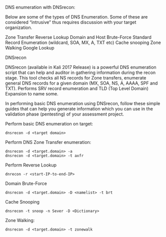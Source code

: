 DNS enumeration with DNSrecon:

Below are some of the types of DNS Enumeration. Some of these are considered “intrusive” thus requires discussion with your target organization.

Zone Transfer
Reverse Lookup
Domain and Host Brute-Force 
Standard Record Enumeration (wildcard, SOA, MX, A, TXT etc)
Cache snooping
Zone Walking
Google Lookup


DNSrecon

DNSrecon (available in Kali 2017 Release) is a powerful DNS enumeration script that can help and auditor in gathering information during the recon stage. This tool checks all NS records for Zone transfers, enumerate general DNS records for a given domain (MX, SOA, NS, A, AAAA, SPF and TXT). Performs SRV record enumeration and TLD (Top Level Domain) Expansion to name some.

In performing basic DNS enumeration using DNSrecon, follow these simple guides that can help you generate information which you can use in the validation phase (pentesting) of your assessment project.


Perform basic DNS enumeration on target:

	dnsrecon -d <target domain>

Perform DNS Zone Transfer enumeration:
	
	dnsrecon -d <target.domain> -a
	dnsrecon -d <target.domain> -t axfr

Perform Reverse Lookup

	dnrecon -r <start-IP-to-end-IP>

Domain Brute-Force

	dnsrecon -d <target.domain> -D <namelist> -t brt

Cache Snooping

	dnsrecon -t snoop -n Sever -D <Dictionary>

Zone Walking:

	dnsrecon -d <target.domain> -t zonewalk
